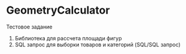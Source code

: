 # GeometryCalculator
Тестовое задание
1) Библиотека для рассчета площади фигур
2) SQL запрос для выборки товаров и категорий (SQL/SQL запрос)
